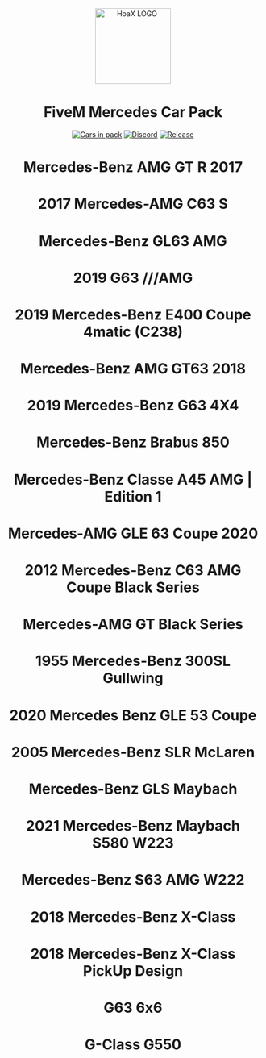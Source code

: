 <div align="center">
    <img href="https://projecterror.dev" width="150" src="https://cdn.discordapp.com/attachments/974415628171632681/1018290609833922641/logo.mine.png?size=4096" alt="HoaX LOGO" />
</div>
<h1 align="center">FiveM Mercedes Car Pack</h1>

<div align="center">

</div>

<div align="center">

[![Cars in pack](https://img.shields.io/badge/Cars%20In%20Pack-21-brightgreen)](https://github.com/hoaxik/mercedes-car-pack/blob/main/CAR_NAMES.md)
[![Discord](https://img.shields.io/badge/Discord-Join%20Now!-blue)](https://discord.gg/t5AXX7xPnm)
[![Release](https://img.shields.io/badge/Release-1.0-red)](https://github.com/hoaxik/mercedes-car-pack/releases/tag/V1.0)
</div>

<h1 align="center">Mercedes-Benz AMG GT R 2017</h1>
<h1 align="center">2017 Mercedes-AMG C63 S</h1>
<h1 align="center">Mercedes-Benz GL63 AMG</h1>
<h1 align="center">2019 G63 ///AMG</h1>
<h1 align="center">2019 Mercedes-Benz E400 Coupe 4matic (C238)</h1>
<h1 align="center">Mercedes-Benz AMG GT63 2018</h1>
<h1 align="center">2019 Mercedes-Benz G63 4X4</h1>
<h1 align="center">Mercedes-Benz Brabus 850</h1>
<h1 align="center">Mercedes-Benz Classe A45 AMG | Edition 1</h1>
<h1 align="center">Mercedes-AMG GLE 63 Coupe 2020</h1>
<h1 align="center">2012 Mercedes-Benz C63 AMG Coupe Black Series</h1>
<h1 align="center">Mercedes-AMG GT Black Series</h1>
<h1 align="center">1955 Mercedes-Benz 300SL Gullwing</h1>
<h1 align="center">2020 Mercedes Benz GLE 53 Coupe</h1>
<h1 align="center">2005 Mercedes-Benz SLR McLaren</h1>
<h1 align="center">Mercedes-Benz GLS Maybach</h1>
<h1 align="center">2021 Mercedes-Benz Maybach S580 W223</h1>
<h1 align="center">Mercedes-Benz S63 AMG W222</h1>
<h1 align="center">2018 Mercedes-Benz X-Class</h1>
<h1 align="center">2018 Mercedes-Benz X-Class PickUp Design</h1>
<h1 align="center">G63 6x6</h1>
<h1 align="center">G-Class G550</h1>
